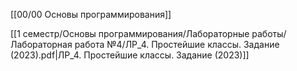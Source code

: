 [[00/00 Основы программирования]]

[[1 семестр/Основы программирования/Лабораторные работы/Лабораторная работа №4/ЛР_4. Простейшие классы. Задание (2023).pdf|ЛР_4. Простейшие классы. Задание (2023)]]